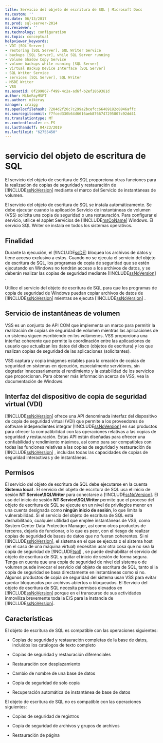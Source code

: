 ```yaml
---
title: Servicio del objeto de escritura de SQL | Microsoft Docs
ms.custom: ''
ms.date: 06/13/2017
ms.prod: sql-server-2014
ms.reviewer: ''
ms.technology: configuration
ms.topic: conceptual
helpviewer_keywords:
- VDI [SQL Server]
- restoring [SQL Server], SQL Writer Service
- backups [SQL Server], while SQL Server running
- Volume Shadow Copy Service
- volume backups while running [SQL Server]
- Virtual Backup Device Interface [SQL Server]
- SQL Writer Service
- services [SQL Server], SQL Writer
- MSDE Writer
- VSS
ms.assetid: 0f299867-f499-4c2a-ad6f-b2ef1869381d
author: MikeRayMSFT
ms.author: mikeray
manager: craigg
ms.openlocfilehash: 7204d2f20c7c299a2bcefcc66409182c8846affc
ms.sourcegitcommit: f7fced330b64d6616aeb8766747295807c92dd41
ms.translationtype: MT
ms.contentlocale: es-ES
ms.lasthandoff: 04/23/2019
ms.locfileid: "62755450"
---
```

# <a name="sql-writer-service"></a>servicio del objeto de escritura de SQL
  El servicio del objeto de escritura de SQL proporciona otras funciones para la realización de copias de seguridad y restauración de [!INCLUDE[ssNoVersion](../../includes/ssnoversion-md.md)] mediante el marco del Servicio de instantáneas de volumen.  
  
 El servicio del objeto de escritura de SQL se instala automáticamente. Se debe ejecutar cuando la aplicación Servicio de instantáneas de volumen (VSS) solicita una copia de seguridad o una restauración. Para configurar el servicio, utilice el applet Servicios de [!INCLUDE[msCoName](../../includes/msconame-md.md)] Windows. El servicio SQL Writer se instala en todos los sistemas operativos.  
  
## <a name="purpose"></a>Finalidad  
 Durante la ejecución, el [!INCLUDE[ssDE](../../includes/ssde-md.md)] bloquea los archivos de datos y tiene acceso exclusivo a estos. Cuando no se ejecuta el servicio del objeto de escritura de SQL, los programas de copia de seguridad que se estén ejecutando en Windows no tendrán acceso a los archivos de datos, y se deberán realizar las copias de seguridad mediante [!INCLUDE[ssNoVersion](../../includes/ssnoversion-md.md)] .  
  
 Utilice el servicio del objeto de escritura de SQL para que los programas de copia de seguridad de Windows puedan copiar archivos de datos de [!INCLUDE[ssNoVersion](../../includes/ssnoversion-md.md)] mientras se ejecuta [!INCLUDE[ssNoVersion](../../includes/ssnoversion-md.md)] .  
  
## <a name="volume-shadow-copy-service"></a>Servicio de instantáneas de volumen  
 VSS es un conjunto de API COM que implementa un marco para permitir la realización de copias de seguridad de volumen mientras las aplicaciones de un sistema siguen escribiendo en los volúmenes. VSS proporciona una interfaz coherente que permite la coordinación entre las aplicaciones de usuario que actualizan los datos del disco (objetos de escritura) y los que realizan copias de seguridad de las aplicaciones (solicitantes).  
  
 VSS captura y copia imágenes estables para la creación de copias de seguridad en sistemas en ejecución, especialmente servidores, sin degradar innecesariamente el rendimiento y la estabilidad de los servicios que proporcionan. Para obtener más información acerca de VSS, vea la documentación de Windows.  
  
## <a name="virtual-backup-device-interface-vdi"></a>Interfaz del dispositivo de copia de seguridad virtual (VDI)  
 [!INCLUDE[ssNoVersion](../../includes/ssnoversion-md.md)] ofrece una API denominada interfaz del dispositivo de copia de seguridad virtual (VDI) que permite a los proveedores de software independientes integrar [!INCLUDE[ssNoVersion](../../includes/ssnoversion-md.md)] en sus productos para ofrecer la compatibilidad con las operaciones relativas a las copias de seguridad y restauración. Estas API están diseñadas para ofrecer una confiabilidad y rendimiento máximos, así como para ser compatibles con todas las funciones relativas a las copias de seguridad y restauración de [!INCLUDE[ssNoVersion](../../includes/ssnoversion-md.md)] , incluidas todas las capacidades de copias de seguridad interactivas y de instantáneas.  
  
## <a name="permissions"></a>Permisos  
 El servicio del objeto de escritura de SQL debe ejecutarse en la cuenta **Sistema local** . El servicio del objeto de escritura de SQL usa el inicio de sesión **NT Service\SQLWriter** para conectarse a [!INCLUDE[ssNoVersion](../../includes/ssnoversion-md.md)]. El uso del inicio de sesión **NT Service\SQLWriter** permite que el proceso del objeto de escritura de SQL se ejecute en un nivel de privilegios menor en una cuenta designada como **ningún inicio de sesión**, lo que limita la vulnerabilidad. Si el servicio del objeto de escritura de SQL está deshabilitado, cualquier utilidad que emplee instantáneas de VSS, como System Center Data Protection Manager, así como otros productos de terceros, dejaría de funcionar, o lo que es peor, con el riesgo de realizar copias de seguridad de bases de datos que no fueran coherentes. Si ni [!INCLUDE[ssNoVersion](../../includes/ssnoversion-md.md)], el sistema en el que se ejecuta o el sistema host (en el caso de una máquina virtual) necesitan usar otra cosa que no sea la copia de seguridad de [!INCLUDE[tsql](../../includes/tsql-md.md)] , se puede deshabilitar el servicio del objeto de escritura de SQL y quitar el inicio de sesión de forma segura.  Tenga en cuenta que una copia de seguridad de nivel del sistema o de volumen puede invocar el servicio del objeto de escritura de SQL, tanto si la copia de seguridad se basa directamente en instantáneas como si no. Algunos productos de copia de seguridad del sistema usan VSS para evitar quedar bloqueados por archivos abiertos o bloqueados. El Servicio del objeto de escritura de SQL necesita permisos elevados en [!INCLUDE[ssNoVersion](../../includes/ssnoversion-md.md)] porque en el transcurso de sus actividades inmoviliza brevemente toda la E/S para la instancia de [!INCLUDE[ssNoVersion](../../includes/ssnoversion-md.md)].  
  
## <a name="features"></a>Características  
 El objeto de escritura de SQL es compatible con las operaciones siguientes:  
  
-   Copias de seguridad y restauración completas de la base de datos, incluidos los catálogos de texto completo  
  
-   Copias de seguridad y restauración diferenciales  
  
-   Restauración con desplazamiento  
  
-   Cambio de nombre de una base de datos  
  
-   Copia de seguridad de solo copia  
  
-   Recuperación automática de instantánea de base de datos  
  
 El objeto de escritura de SQL no es compatible con las operaciones siguientes:  
  
-   Copias de seguridad de registros  
  
-   Copia de seguridad de archivos y grupos de archivos  
  
-   Restauración de página  
  
  
